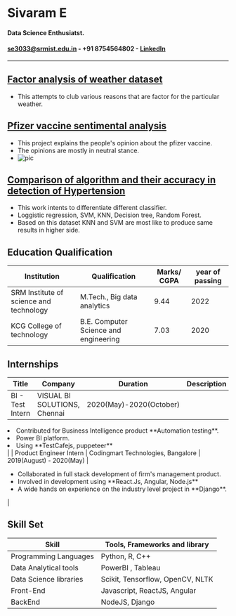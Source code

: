 # Sivaram E 
#### Data Science Enthusiatst.
#### se3033@srmist.edu.in - +91 8754564802 - [LinkedIn](https://www.linkedin.com/in/sivaramelumalai4032588/)
  
__________________________________________________________________________________________________________
   
   



## [Factor analysis of weather dataset](https://github.com/sivaramelumalai/Pfizer_vaccine_analysis/blob/main/pfizer%20vaccine%20sentiment%20analysis.ipynb)
- This attempts to club various reasons that are factor for the particular weather.


## [Pfizer vaccine sentimental analysis](https://github.com/sivaramelumalai/Pfizer_vaccine_analysis/blob/main/pfizer%20vaccine%20sentiment%20analysis.ipynb)
- This project explains the people's opinion about the pfizer vaccine.
- The opinions are mostly in neutral stance.
- ![pic](https://github.com/sivaramelumalai/Sivaram_Portfolio/blob/gh-pages/dist%20of%20sent.png)

## [Comparison of algorithm and their accuracy in detection of Hypertension]()
- This work intents to differentiate different classifier.
- Loggistic regression, SVM, KNN, Decision tree, Random Forest.
- Based on this dataset KNN and SVM are most like to produce same results in higher side.

## Education Qualification

| Institution      | Qualification | Marks/ CGPA | year of passing|
| ---------------- | ----------- | ------------- |-----------|
| SRM Institute of science and technology | M.Tech., Big data analytics | 9.44 | 2022 |
| KCG College of technology   | B.E. Computer Science and engineering | 7.03 | 2020 |

## Internships

| Title | Company | Duration | Description |
| -------- | -------- | ------- |-------- |
| BI - Test Intern | VISUAL BI SOLUTIONS, Chennai | 2020(May)-2020(October) | <ul>
<li>Contributed for Business Intelligence product **Automation testing**.</li>
<li> Power BI platform.</li>
<li>Using **TestCafejs, puppeteer**</li>
</ul>|
| Product Engineer Intern | Codingmart Technologies, Bangalore | 2019(August) - 2020(May) | <ul><li>Collaborated in full stack development of firm's management product. <li>Involved in development using **React.Js, Angular, Node.js**</li><li>A wide hands on experience on the industry level project in **Django**.</li></ul> |

## Skill Set

| Skill | Tools, Frameworks and library |
| ----- | -------- |
| Programming Languages | Python, R, C++ |
| Data Analytical tools | PowerBI , Tableau |
| Data Science libraries | Scikit, Tensorflow, OpenCV, NLTK |
| Front-End | Javascript, ReactJS, Angular |
| BackEnd | NodeJS, Django |


